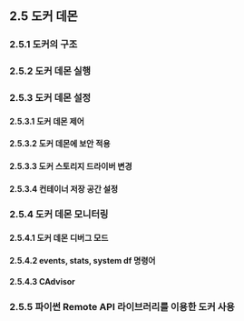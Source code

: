 ## 2.5 도커 데몬

### 2.5.1 도커의 구조

### 2.5.2 도커 데몬 실행

### 2.5.3 도커 데몬 설정

#### 2.5.3.1 도커 데몬 제어

#### 2.5.3.2 도커 데몬에 보안 적용

#### 2.5.3.3 도커 스토리지 드라이버 변경

#### 2.5.3.4 컨테이너 저장 공간 설정

### 2.5.4 도커 데몬 모니터링

#### 2.5.4.1 도커 데몬 디버그 모드

#### 2.5.4.2 events, stats, system df 명령어

#### 2.5.4.3 CAdvisor

### 2.5.5 파이썬 Remote API 라이브러리를 이용한 도커 사용

